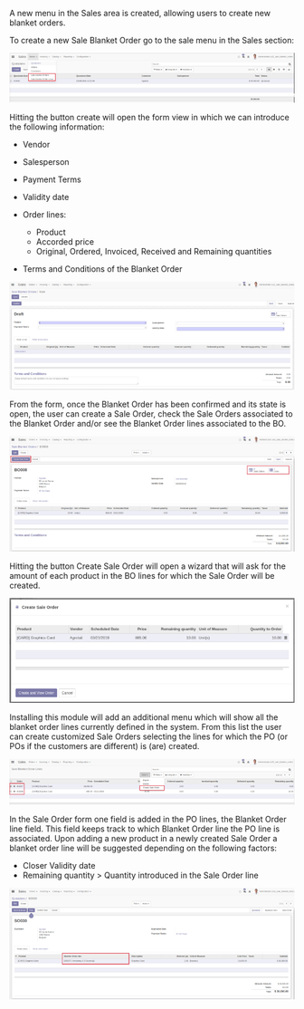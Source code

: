 A new menu in the Sales area is created, allowing users to create new
blanket orders.

To create a new Sale Blanket Order go to the sale menu in the Sales
section:

![](../static/description/BO_menu.png)

Hitting the button create will open the form view in which we can
introduce the following information:

- Vendor

- Salesperson

- Payment Terms

- Validity date

- Order lines:  
  - Product
  - Accorded price
  - Original, Ordered, Invoiced, Received and Remaining quantities

- Terms and Conditions of the Blanket Order

![](../static/description/BO_form.png)

From the form, once the Blanket Order has been confirmed and its state
is open, the user can create a Sale Order, check the Sale Orders
associated to the Blanket Order and/or see the Blanket Order lines
associated to the BO.

![](../static/description/BO_actions.png)

Hitting the button Create Sale Order will open a wizard that will ask
for the amount of each product in the BO lines for which the Sale Order
will be created.

![](../static/description/PO_from_BO.png)

Installing this module will add an additional menu which will show all
the blanket order lines currently defined in the system. From this list
the user can create customized Sale Orders selecting the lines for which
the PO (or POs if the customers are different) is (are) created.

![](../static/description/BO_lines.png)

In the Sale Order form one field is added in the PO lines, the Blanket
Order line field. This field keeps track to which Blanket Order line the
PO line is associated. Upon adding a new product in a newly created Sale
Order a blanket order line will be suggested depending on the following
factors:

- Closer Validity date
- Remaining quantity \> Quantity introduced in the Sale Order line

![](../static/description/PO_BOLine.png)

